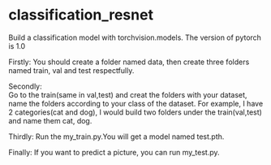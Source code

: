 # classification_resnet
Build a classification model with torchvision.models. The version of pytorch is 1.0
 
Firstly: 
You should create a folder named data, then create three folders named train, val and test respectfully.
 
Secondly:   
Go to the train(same in val,test) and creat the folders with your dataset, name the folders according to your class of the dataset.
For example, I have 2 categories(cat and dog), I would build two folders under the train(val,test) and name them cat, dog.
 
Thirdly: 
Run the my_train.py.You will get a model named test.pth.
 
Finally: 
If you want to predict a picture, you can run my_test.py.
